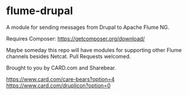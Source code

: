 flume-drupal
============

A module for sending messages from Drupal to Apache Flume NG.

Requires Composer:  https://getcomposer.org/download/

Maybe someday this repo will have modules for supporting other Flume channels
besides Netcat. Pull Requests welcomed.

Brought to you by CARD.com and Sharebear.

https://www.card.com/care-bears?option=4
https://www.card.com/druplicon?option=0
